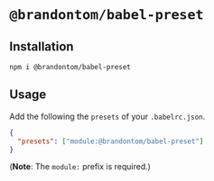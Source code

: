 # `@brandontom/babel-preset`

## Installation

```
npm i @brandontom/babel-preset
```

## Usage

Add the following the `presets` of your `.babelrc.json`.

```json
{
  "presets": ["module:@brandontom/babel-preset"]
}
```

(**Note**: The `module:` prefix is required.)
